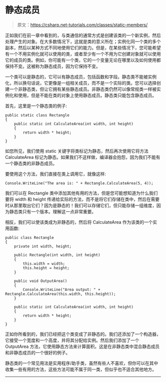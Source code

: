 # 静态成员

> 原文：<https://csharp.net-tutorials.com/classes/static-members/>

正如我们在前一章中看到的，与类通信的通常方式是创建该类的一个新实例，然后处理产生的对象。在大多数情况下，这就是类的意义所在；实例化同一个类的多个副本，然后以某种方式不同地使用它们的能力。但是，在某些情况下，您可能希望有一个不用实例化就可以使用的类，或者至少有一个不用为它创建对象就可以使用它的成员的类。例如，你可能有一个类，它的一个变量无论在哪里以及如何使用都保持不变。这被称为静态成员，因为它保持不变。

一个类可以是静态的，它可以有静态成员，包括函数和字段。静态类不能被实例化，所以换句话说，它更像是一组相关成员，而不是一个实际的类。您可以选择创建一个非静态类，但让它拥有某些静态成员。非静态类仍然可以像常规类一样被实例化和使用，但是不能在类的对象上使用静态成员。静态类只能包含静态成员。

首先，这里是一个静态类的例子:

```
public static class Rectangle
{
    public static int CalculateArea(int width, int height)
    {
        return width * height;
    }
}
```

如您所见，我们使用 static 关键字将类标记为静态，然后再次使用它将方法 CalculateArea 标记为静态。如果我们不这样做，编译器会抱怨，因为我们不能有一个静态类的非静态成员。

要使用这个方法，我们直接在类上调用它，就像这样:

<input type="hidden" name="IL_IN_ARTICLE">

```
Console.WriteLine("The area is: " + Rectangle.CalculateArea(5, 4));
```

我们可以在 Rectangle 类中添加其他有用的方法，但是您可能想知道为什么我们要将 width 和 height 传递给实际的方法，而不是将它们存储在类中，然后在需要时从那里取出它们？因为是静态的！我们可以存储它们，但只能存储一组维度，因为静态类只有一个版本。理解这一点非常重要。

相反，我们可以使该类成为非静态的，然后将 CalculateArea 作为该类的一个实用函数:

```
public class Rectangle
{
    private int width, height;

    public Rectangle(int width, int height)
    {
        this.width = width;
        this.height = height;
    }

    public void OutputArea()
    {
        Console.WriteLine("Area output: " + Rectangle.CalculateArea(this.width, this.height));
    }

    public static int CalculateArea(int width, int height)
    {
        return width * height;
    }
}
```

正如你所看到的，我们已经把这个类变成了非静态的。我们还添加了一个构造器，它接受一个宽度和一个高度，并将其分配给实例。然后我们添加了一个 OutputArea 方法，它使用静态方法来计算面积。这是在非静态类中混合静态成员和非静态成员的一个很好的例子。

静态类的一个常见用法是实用程序/助手类，虽然有些人不喜欢，但你可以在其中收集一些有用的方法，这些方法可能不属于同一类，但似乎也不适合其他地方。

* * *